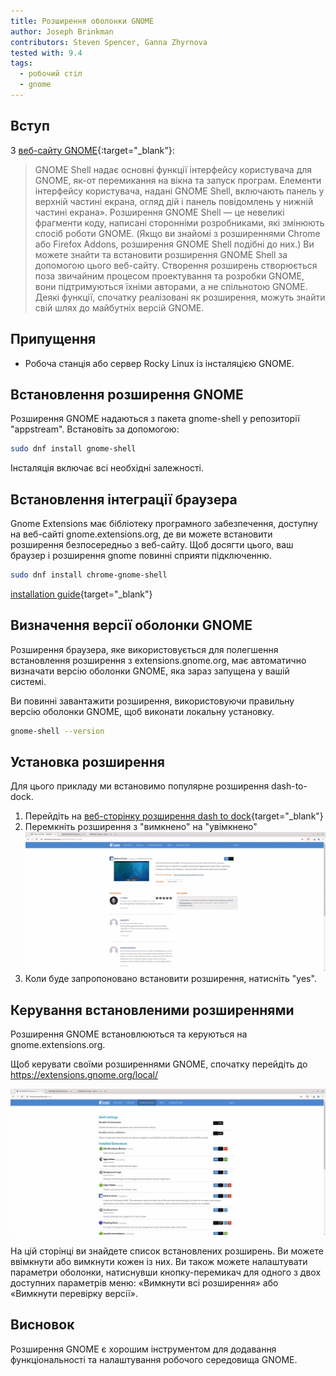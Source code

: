 ```yaml
---
title: Розширення оболонки GNOME
author: Joseph Brinkman
contributors: Steven Spencer, Ganna Zhyrnova
tested with: 9.4
tags:
  - робочий стіл
  - gnome
---
```


## Вступ

З [веб-сайту GNOME](https://extensions.gnome.org/about/){:target="_blank"}:

> GNOME Shell надає основні функції інтерфейсу користувача для GNOME, як-от перемикання на вікна та запуск програм. Елементи інтерфейсу користувача, надані GNOME Shell, включають панель у верхній частині екрана, огляд дій і панель повідомлень у нижній частині екрана».
> Розширення GNOME Shell — це невеликі фрагменти коду, написані сторонніми розробниками, які змінюють спосіб роботи GNOME. (Якщо ви знайомі з розширеннями Chrome або Firefox Addons, розширення GNOME Shell подібні до них.) Ви можете знайти та встановити розширення GNOME Shell за допомогою цього веб-сайту.
> Створення розширень створюється поза звичайним процесом проектування та розробки GNOME, вони підтримуються їхніми авторами, а не спільнотою GNOME. Деякі функції, спочатку реалізовані як розширення, можуть знайти свій шлях до майбутніх версій GNOME.

## Припущення

- Робоча станція або сервер Rocky Linux із інсталяцією GNOME.

## Встановлення розширення GNOME

Розширення GNOME надаються з пакета gnome-shell у репозиторії "appstream". Встановіть за допомогою:

```bash
sudo dnf install gnome-shell
```

Інсталяція включає всі необхідні залежності.

## Встановлення інтеграції браузера

Gnome Extensions має бібліотеку програмного забезпечення, доступну на веб-сайті gnome.extensions.org, де ви можете встановити розширення безпосередньо з веб-сайту. Щоб досягти цього, ваш браузер і розширення gnome повинні сприяти підключенню.

```bash
sudo dnf install chrome-gnome-shell
```

[installation guide](https://gnome.pages.gitlab.gnome.org/gnome-browser-integration/pages/installation-guide.html){target="_blank"}

## Визначення версії оболонки GNOME

Розширення браузера, яке використовується для полегшення встановлення розширення з extensions.gnome.org, має автоматично визначати версію оболонки GNOME, яка зараз запущена у вашій системі.

Ви повинні завантажити розширення, використовуючи правильну версію оболонки GNOME, щоб виконати локальну установку.

```bash
gnome-shell --version
```

## Установка розширення

Для цього прикладу ми встановимо популярне розширення dash-to-dock.

1. Перейдіть на [веб-сторінку розширення dash to dock](https://extensions.gnome.org/extension/307/dash-to-dock/){target="_blank"}
2. Перемкніть розширення з "вимкнено" на "увімкнено"
   ![Увімкнути розширення](images/gnome_extensions_images/gnome-shell-extensions-toggle-btn.webp)
3. Коли буде запропоновано встановити розширення, натисніть "yes".

## Керування встановленими розширеннями

Розширення GNOME встановлюються та керуються на gnome.extensions.org.

Щоб керувати своїми розширеннями GNOME, спочатку перейдіть до https://extensions.gnome.org/local/

![Manage GNOME extensions](images/gnome_extensions_images/gnome-shell-installed-extensions.webp)

На цій сторінці ви знайдете список встановлених розширень. Ви можете ввімкнути або вимкнути кожен із них. Ви також можете налаштувати параметри оболонки, натиснувши кнопку-перемикач для одного з двох доступних параметрів меню: «Вимкнути всі розширення» або «Вимкнути перевірку версії».

## Висновок

Розширення GNOME є хорошим інструментом для додавання функціональності та налаштування робочого середовища GNOME.
